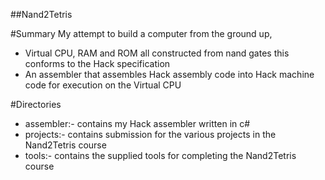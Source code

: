 ##Nand2Tetris

#Summary
 My attempt to build a computer from the ground up,
 - Virtual CPU, RAM and ROM all constructed from nand gates this conforms to the Hack specification
 - An assembler that assembles Hack assembly code into Hack machine code for execution on the Virtual CPU

#Directories
- assembler:- contains my Hack assembler written in c#
- projects:- contains submission for the various projects in the Nand2Tetris course
- tools:- contains the supplied tools for completing the Nand2Tetris course
